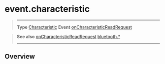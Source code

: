 # event.characteristic

> --------------------- ------------------------------------------------------------------------------------------
> __Type__              [Characteristic](/plugin/bluetooth/type/Characteristic/)
> __Event__             [onCharacteristicReadRequest](/plugin/bluetooth/type/Server/event/onCharacteristicReadRequest/)


> __See also__          [onCharacteristicReadRequest](/plugin/bluetooth/type/Server/event/onCharacteristicReadRequest/)
>						[bluetooth.*](/plugin/bluetooth/)
> --------------------- ------------------------------------------------------------------------------------------

## Overview